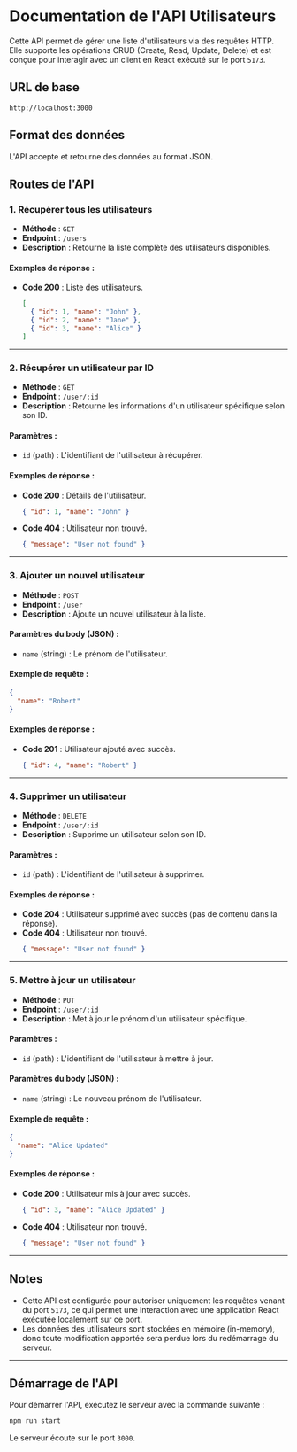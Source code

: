 # Documentation de l'API Utilisateurs

Cette API permet de gérer une liste d'utilisateurs via des requêtes HTTP. Elle supporte les opérations CRUD (Create, Read, Update, Delete) et est conçue pour interagir avec un client en React exécuté sur le port `5173`.

## URL de base
```
http://localhost:3000
```

## Format des données
L'API accepte et retourne des données au format JSON.

## Routes de l'API

### 1. Récupérer tous les utilisateurs
- **Méthode** : `GET`
- **Endpoint** : `/users`
- **Description** : Retourne la liste complète des utilisateurs disponibles.

#### Exemples de réponse :
- **Code 200** : Liste des utilisateurs.
  ```json
  [
    { "id": 1, "name": "John" },
    { "id": 2, "name": "Jane" },
    { "id": 3, "name": "Alice" }
  ]
  ```

---

### 2. Récupérer un utilisateur par ID
- **Méthode** : `GET`
- **Endpoint** : `/user/:id`
- **Description** : Retourne les informations d'un utilisateur spécifique selon son ID.

#### Paramètres :
- `id` (path) : L'identifiant de l'utilisateur à récupérer.

#### Exemples de réponse :
- **Code 200** : Détails de l'utilisateur.
  ```json
  { "id": 1, "name": "John" }
  ```
- **Code 404** : Utilisateur non trouvé.
  ```json
  { "message": "User not found" }
  ```

---

### 3. Ajouter un nouvel utilisateur
- **Méthode** : `POST`
- **Endpoint** : `/user`
- **Description** : Ajoute un nouvel utilisateur à la liste.

#### Paramètres du body (JSON) :
- `name` (string) : Le prénom de l'utilisateur.

#### Exemple de requête :
```json
{
  "name": "Robert"
}
```

#### Exemples de réponse :
- **Code 201** : Utilisateur ajouté avec succès.
  ```json
  { "id": 4, "name": "Robert" }
  ```

---

### 4. Supprimer un utilisateur
- **Méthode** : `DELETE`
- **Endpoint** : `/user/:id`
- **Description** : Supprime un utilisateur selon son ID.

#### Paramètres :
- `id` (path) : L'identifiant de l'utilisateur à supprimer.

#### Exemples de réponse :
- **Code 204** : Utilisateur supprimé avec succès (pas de contenu dans la réponse).
- **Code 404** : Utilisateur non trouvé.
  ```json
  { "message": "User not found" }
  ```

---

### 5. Mettre à jour un utilisateur
- **Méthode** : `PUT`
- **Endpoint** : `/user/:id`
- **Description** : Met à jour le prénom d'un utilisateur spécifique.

#### Paramètres :
- `id` (path) : L'identifiant de l'utilisateur à mettre à jour.

#### Paramètres du body (JSON) :
- `name` (string) : Le nouveau prénom de l'utilisateur.

#### Exemple de requête :
```json
{
  "name": "Alice Updated"
}
```

#### Exemples de réponse :
- **Code 200** : Utilisateur mis à jour avec succès.
  ```json
  { "id": 3, "name": "Alice Updated" }
  ```
- **Code 404** : Utilisateur non trouvé.
  ```json
  { "message": "User not found" }
  ```

---

## Notes

- Cette API est configurée pour autoriser uniquement les requêtes venant du port `5173`, ce qui permet une interaction avec une application React exécutée localement sur ce port.
- Les données des utilisateurs sont stockées en mémoire (in-memory), donc toute modification apportée sera perdue lors du redémarrage du serveur. 

---

## Démarrage de l'API

Pour démarrer l'API, exécutez le serveur avec la commande suivante :
```bash
npm run start
```

Le serveur écoute sur le port `3000`.
